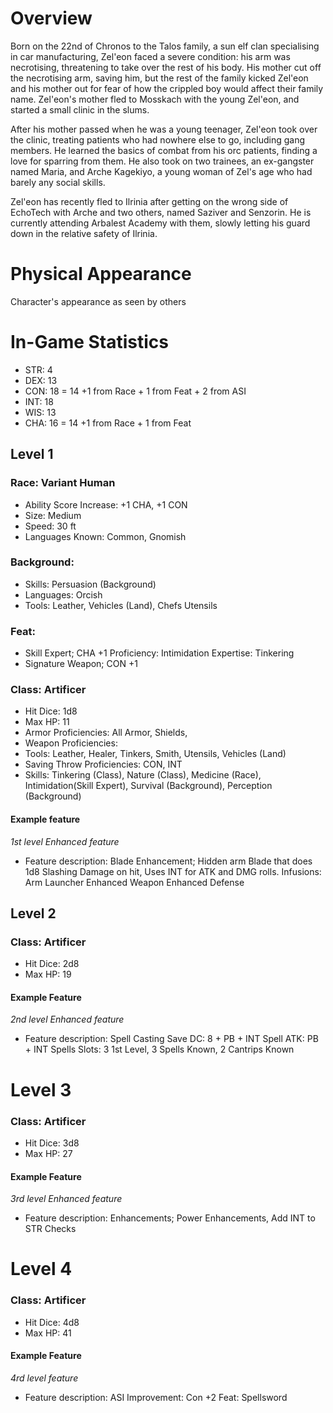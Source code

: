 # Overview
Born on the 22nd of Chronos to the Talos family, a sun elf clan specialising in car manufacturing, Zel'eon faced a severe condition: his arm was necrotising, threatening to take over the rest of his body. His mother cut off the necrotising arm, saving him, but the rest of the family kicked Zel'eon and his mother out for fear of how the crippled boy would affect their family name. Zel'eon's mother fled to Mosskach with the young Zel'eon, and started a small clinic in the slums.

After his mother passed when he was a young teenager, Zel'eon took over the clinic, treating patients who had nowhere else to go, including gang members. He learned the basics of combat from his orc patients, finding a love for sparring from them. He also took on two trainees, an ex-gangster named Maria, and Arche Kagekiyo, a young woman of Zel's age who had barely any social skills.

Zel'eon has recently fled to Ilrinia after getting on the wrong side of EchoTech with Arche and two others, named Saziver and Senzorin. He is currently attending Arbalest Academy with them, slowly letting his guard down in the relative safety of Ilrinia.
# Physical Appearance
Character's appearance as seen by others
# In-Game Statistics
- STR:  4
- DEX: 13
- CON: 18 = 14 +1 from Race + 1 from Feat + 2 from ASI
- INT: 18
- WIS: 13
- CHA: 16 = 14 +1 from Race + 1 from Feat
## Level 1
### Race: Variant Human
- Ability Score Increase: +1 CHA, +1 CON
- Size: Medium
- Speed: 30 ft
- Languages Known: Common, Gnomish
### Background: 
- Skills: Persuasion (Background)
- Languages: Orcish
- Tools: Leather, Vehicles (Land), Chefs Utensils
### Feat: 
- Skill Expert; CHA +1
  Proficiency: Intimidation
  Expertise: Tinkering
- Signature Weapon; CON +1 
  
### Class: Artificer
- Hit Dice: 1d8
- Max HP: 11
- Armor Proficiencies: All Armor, Shields,
- Weapon Proficiencies: 
- Tools: Leather, Healer, Tinkers, Smith, Utensils, Vehicles (Land)
- Saving Throw Proficiencies: CON, INT
- Skills: Tinkering (Class), Nature (Class), Medicine (Race), Intimidation(Skill Expert), Survival (Background), Perception (Background)
#### Example feature
*1st level Enhanced feature*
- Feature description:
  Blade Enhancement; Hidden arm Blade that does 1d8 Slashing Damage on hit, Uses INT for ATK and DMG rolls.
  Infusions:
  Arm Launcher
  Enhanced Weapon
  Enhanced Defense  
## Level 2
### Class: Artificer
- Hit Dice: 2d8
- Max HP: 19
#### Example Feature
*2nd level Enhanced feature*
- Feature description:
  Spell Casting
  Save DC: 8 + PB + INT
  Spell ATK: PB + INT
  Spells Slots: 3 1st Level, 3 Spells Known, 2 Cantrips Known
 # Level 3
### Class: Artificer
- Hit Dice: 3d8
- Max HP: 27
 #### Example Feature
*3rd level Enhanced feature*
- Feature description:
  Enhancements;
  Power Enhancements, Add INT to STR Checks
 # Level 4
### Class: Artificer
- Hit Dice: 4d8
- Max HP: 41
 #### Example Feature
*4rd level feature*
- Feature description:
  ASI Improvement:
  Con +2
  Feat: Spellsword
